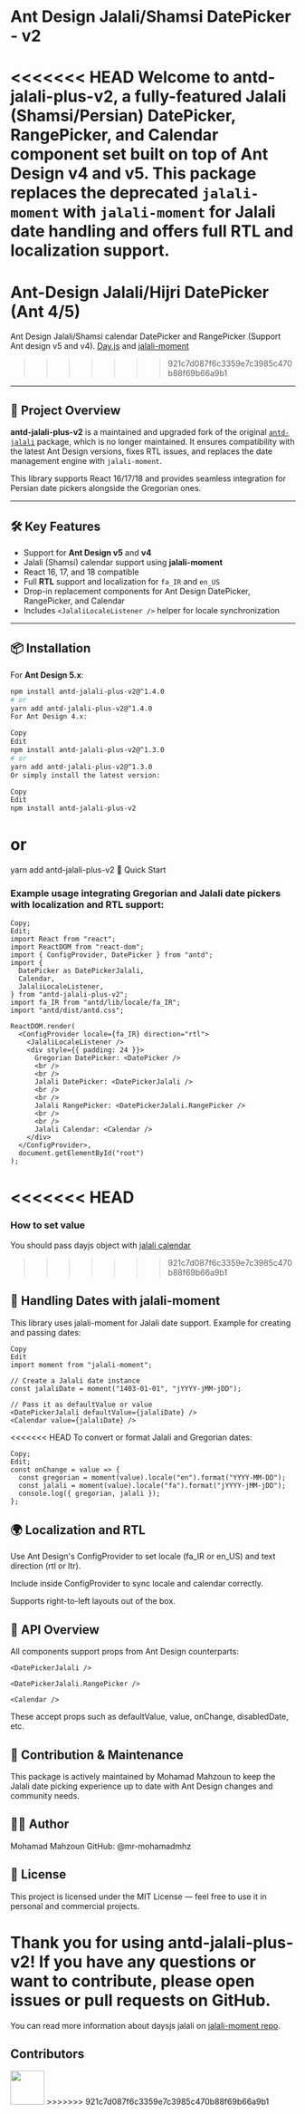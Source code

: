 # Ant Design Jalali/Shamsi DatePicker - v2

<<<<<<< HEAD
Welcome to **antd-jalali-plus-v2**, a fully-featured Jalali (Shamsi/Persian) DatePicker, RangePicker, and Calendar component set built on top of Ant Design v4 and v5. This package replaces the deprecated `jalali-moment` with `jalali-moment` for Jalali date handling and offers full RTL and localization support.
=======
# Ant-Design Jalali/Hijri DatePicker (Ant 4/5)
Ant Design Jalali/Shamsi calendar DatePicker and RangePicker (Support Ant design v5 and v4). [Day.js](https://github.com/iamkun/dayjs) and [jalali-moment](https://github.com/fingerpich/jalali-moment)
>>>>>>> 921c7d087f6c3359e7c3985c470b88f69b66a9b1

---

## 🌟 Project Overview

**antd-jalali-plus-v2** is a maintained and upgraded fork of the original [`antd-jalali`](https://www.npmjs.com/package/antd-jalali) package, which is no longer maintained. It ensures compatibility with the latest Ant Design versions, fixes RTL issues, and replaces the date management engine with `jalali-moment`.

This library supports React 16/17/18 and provides seamless integration for Persian date pickers alongside the Gregorian ones.

---

## 🛠️ Key Features

- Support for **Ant Design v5** and **v4**
- Jalali (Shamsi) calendar support using **jalali-moment**
- React 16, 17, and 18 compatible
- Full **RTL** support and localization for `fa_IR` and `en_US`
- Drop-in replacement components for Ant Design DatePicker, RangePicker, and Calendar
- Includes `<JalaliLocaleListener />` helper for locale synchronization

---

## 📦 Installation

For **Ant Design 5.x**:

```bash
npm install antd-jalali-plus-v2@^1.4.0
# or
yarn add antd-jalali-plus-v2@^1.4.0
For Ant Design 4.x:
```

```bash
Copy
Edit
npm install antd-jalali-plus-v2@^1.3.0
# or
yarn add antd-jalali-plus-v2@^1.3.0
Or simply install the latest version:
```

```bash
Copy
Edit
npm install antd-jalali-plus-v2
```

# or

yarn add antd-jalali-plus-v2
🚀 Quick Start

### Example usage integrating Gregorian and Jalali date pickers with localization and RTL support:

```tsx
Copy;
Edit;
import React from "react";
import ReactDOM from "react-dom";
import { ConfigProvider, DatePicker } from "antd";
import {
  DatePicker as DatePickerJalali,
  Calendar,
  JalaliLocaleListener,
} from "antd-jalali-plus-v2";
import fa_IR from "antd/lib/locale/fa_IR";
import "antd/dist/antd.css";

ReactDOM.render(
  <ConfigProvider locale={fa_IR} direction="rtl">
    <JalaliLocaleListener />
    <div style={{ padding: 24 }}>
      Gregorian DatePicker: <DatePicker />
      <br />
      <br />
      Jalali DatePicker: <DatePickerJalali />
      <br />
      <br />
      Jalali RangePicker: <DatePickerJalali.RangePicker />
      <br />
      <br />
      Jalali Calendar: <Calendar />
    </div>
  </ConfigProvider>,
  document.getElementById("root")
);
```
<<<<<<< HEAD
=======
### How to set value  
You should pass dayjs object with [jalali calendar](https://github.com/fingerpich/jalali-moment)
>>>>>>> 921c7d087f6c3359e7c3985c470b88f69b66a9b1

## 📅 Handling Dates with jalali-moment

This library uses jalali-moment for Jalali date support. Example for creating and passing dates:

```tsx
Copy
Edit
import moment from "jalali-moment";

// Create a Jalali date instance
const jalaliDate = moment("1403-01-01", "jYYYY-jMM-jDD");

// Pass it as defaultValue or value
<DatePickerJalali defaultValue={jalaliDate} />
<Calendar value={jalaliDate} />
```

<<<<<<< HEAD
To convert or format Jalali and Gregorian dates:

```tsx
Copy;
Edit;
const onChange = value => {
  const gregorian = moment(value).locale("en").format("YYYY-MM-DD");
  const jalali = moment(value).locale("fa").format("jYYYY-jMM-jDD");
  console.log({ gregorian, jalali });
};
```

## 🌍 Localization and RTL

Use Ant Design's ConfigProvider to set locale (fa_IR or en_US) and text direction (rtl or ltr).

Include <JalaliLocaleListener /> inside ConfigProvider to sync locale and calendar correctly.

Supports right-to-left layouts out of the box.

## 📖 API Overview

All components support props from Ant Design counterparts:

```
<DatePickerJalali />

<DatePickerJalali.RangePicker />

<Calendar />
```

These accept props such as defaultValue, value, onChange, disabledDate, etc.

## 🤝 Contribution & Maintenance

This package is actively maintained by Mohamad Mahzoun to keep the Jalali date picking experience up to date with Ant Design changes and community needs.

## 🧑‍💻 Author

Mohamad Mahzoun
GitHub: @mr-mohamadmhz

## 📄 License

This project is licensed under the MIT License — feel free to use it in personal and commercial projects.

Thank you for using antd-jalali-plus-v2!
If you have any questions or want to contribute, please open issues or pull requests on GitHub.
=======
You can read more information about daysjs jalali on [jalali-moment repo](https://github.com/fingerpich/jalali-moment).

## Contributors
<a href="https://github.com/mr-mohamadmhz">
<img src="https://github.com/mr-mohamadmhz.png" width="60px;"/></a></sub>
>>>>>>> 921c7d087f6c3359e7c3985c470b88f69b66a9b1
